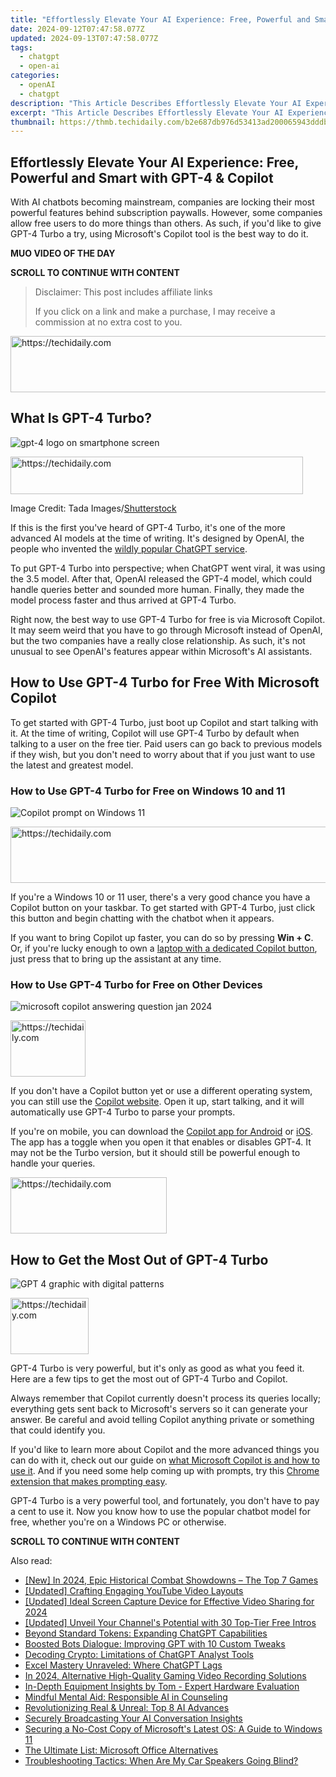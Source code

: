 ```yaml
---
title: "Effortlessly Elevate Your AI Experience: Free, Powerful and Smart with GPT-4 & Copilot"
date: 2024-09-12T07:47:58.077Z
updated: 2024-09-13T07:47:58.077Z
tags:
  - chatgpt
  - open-ai
categories:
  - openAI
  - chatgpt
description: "This Article Describes Effortlessly Elevate Your AI Experience: Free, Powerful and Smart with GPT-4 & Copilot"
excerpt: "This Article Describes Effortlessly Elevate Your AI Experience: Free, Powerful and Smart with GPT-4 & Copilot"
thumbnail: https://thmb.techidaily.com/b2e687db976d53413ad200065943dddbaf2bd03eb2c28e9e47c24fc4c8af2aa4.jpg
---
```


## Effortlessly Elevate Your AI Experience: Free, Powerful and Smart with GPT-4 & Copilot

 With AI chatbots becoming mainstream, companies are locking their most powerful features behind subscription paywalls. However, some companies allow free users to do more things than others. As such, if you'd like to give GPT-4 Turbo a try, using Microsoft's Copilot tool is the best way to do it.

**MUO VIDEO OF THE DAY**

**SCROLL TO CONTINUE WITH CONTENT**

>  Disclaimer: This post includes affiliate links
>
>  If you click on a link and make a purchase, I may receive a commission at no extra cost to you.
>

<!-- affiliate ads begin -->
<a href="https://bluettiit.sjv.io/c/5597632/2114267/17093" target="_top" id="2114267">
  <img src="//a.impactradius-go.com/display-ad/17093-2114267" border="0" alt="https://techidaily.com" width="728" height="90"/>
</a>
<img height="0" width="0" src="https://bluettiit.sjv.io/i/5597632/2114267/17093" style="position:absolute;visibility:hidden;" border="0" />
<!-- affiliate ads end -->

## What Is GPT-4 Turbo?

![gpt-4 logo on smartphone screen](https://thmb.techidaily.com/9332c7608a3b7c0a804f93bd3e8889a390304fedee62792e7be872d16bace959.jpg)

<!-- affiliate ads begin -->
<a href="https://25home.pxf.io/c/5597632/2123480/16836" target="_top" id="2123480">
  <img src="//a.impactradius-go.com/display-ad/16836-2123480" border="0" alt="https://techidaily.com" width="468" height="60"/>
</a>
<img height="0" width="0" src="https://25home.pxf.io/i/5597632/2123480/16836" style="position:absolute;visibility:hidden;" border="0" />
<!-- affiliate ads end -->

Image Credit: Tada Images/[Shutterstock](https://www.shutterstock.com/image-photo/portland-usa-mar-15-2023-webpage-2275173419)

 If this is the first you've heard of GPT-4 Turbo, it's one of the more advanced AI models at the time of writing. It's designed by OpenAI, the people who invented the [wildly popular ChatGPT service](https://www.makeuseof.com/things-you-can-do-with-chatgpt/).

 To put GPT-4 Turbo into perspective; when ChatGPT went viral, it was using the 3.5 model. After that, OpenAI released the GPT-4 model, which could handle queries better and sounded more human. Finally, they made the model process faster and thus arrived at GPT-4 Turbo.

 Right now, the best way to use GPT-4 Turbo for free is via Microsoft Copilot. It may seem weird that you have to go through Microsoft instead of OpenAI, but the two companies have a really close relationship. As such, it's not unusual to see OpenAI's features appear within Microsoft's AI assistants.

## How to Use GPT-4 Turbo for Free With Microsoft Copilot

 To get started with GPT-4 Turbo, just boot up Copilot and start talking with it. At the time of writing, Copilot will use GPT-4 Turbo by default when talking to a user on the free tier. Paid users can go back to previous models if they wish, but you don't need to worry about that if you just want to use the latest and greatest model.

### How to Use GPT-4 Turbo for Free on Windows 10 and 11

![Copilot prompt on Windows 11](https://static1.makeuseofimages.com/wordpress/wp-content/uploads/2024/03/copilot-prompt-on-windows-11.jpg)

<!-- affiliate ads begin -->
<a href="https://ephamedtechinc.pxf.io/c/5597632/2137225/26400" target="_top" id="2137225">
  <img src="//a.impactradius-go.com/display-ad/26400-2137225" border="0" alt="https://techidaily.com" width="728" height="90"/>
</a>
<img height="0" width="0" src="https://ephamedtechinc.pxf.io/i/5597632/2137225/26400" style="position:absolute;visibility:hidden;" border="0" />
<!-- affiliate ads end -->

 If you're a Windows 10 or 11 user, there's a very good chance you have a Copilot button on your taskbar. To get started with GPT-4 Turbo, just click this button and begin chatting with the chatbot when it appears.

 If you want to bring Copilot up faster, you can do so by pressing **Win + C**. Or, if you're lucky enough to own a [laptop with a dedicated Copilot button](https://www.makeuseof.com/microsofts-copilot-key-windows-11-pc/), just press that to bring up the assistant at any time.

### How to Use GPT-4 Turbo for Free on Other Devices

![microsoft copilot answering question jan 2024](https://static1.makeuseofimages.com/wordpress/wp-content/uploads/2024/01/microsoft-copilot-answering-question-jan-2024.jpg)

<!-- affiliate ads begin -->
<a href="https://25home.pxf.io/c/5597632/2123466/16836" target="_top" id="2123466">
  <img src="//a.impactradius-go.com/display-ad/16836-2123466" border="0" alt="https://techidaily.com" width="120" height="90"/>
</a>
<img height="0" width="0" src="https://25home.pxf.io/i/5597632/2123466/16836" style="position:absolute;visibility:hidden;" border="0" />
<!-- affiliate ads end -->

 If you don't have a Copilot button yet or use a different operating system, you can still use the [Copilot website](https://copilot.microsoft.com/). Open it up, start talking, and it will automatically use GPT-4 Turbo to parse your prompts.

 If you're on mobile, you can download the [Copilot app for Android](https://www.anrdoezrs.net/links/7251228/type/dlg/sid/UUmuoUeUpU2032122/https://play.google.com/store/apps/details?id=com.microsoft.copilot&hl=en&gl=US) or [iOS](https://apps.apple.com/us/app/microsoft-copilot/id6472538445). The app has a toggle when you open it that enables or disables GPT-4\. It may not be the Turbo version, but it should still be powerful enough to handle your queries.

<!-- affiliate ads begin -->
<a href="https://review-au.sjv.io/c/5597632/2098705/14409" target="_top" id="2098705">
  <img src="//a.impactradius-go.com/display-ad/14409-2098705" border="0" alt="https://techidaily.com" width="250" height="90"/>
</a>
<img height="0" width="0" src="https://review-au.sjv.io/i/5597632/2098705/14409" style="position:absolute;visibility:hidden;" border="0" />
<!-- affiliate ads end -->

## How to Get the Most Out of GPT-4 Turbo

![GPT 4 graphic with digital patterns](https://static1.makeuseofimages.com/wordpress/wp-content/uploads/2024/01/gpt-4-graphic-with-digital-patterns.jpg)

<!-- affiliate ads begin -->
<a href="https://aligracehair.sjv.io/c/5597632/2135409/19272" target="_top" id="2135409">
  <img src="//a.impactradius-go.com/display-ad/19272-2135409" border="0" alt="https://techidaily.com" width="125" height="90"/>
</a>
<img height="0" width="0" src="https://aligracehair.sjv.io/i/5597632/2135409/19272" style="position:absolute;visibility:hidden;" border="0" />
<!-- affiliate ads end -->

 GPT-4 Turbo is very powerful, but it's only as good as what you feed it. Here are a few tips to get the most out of GPT-4 Turbo and Copilot.

 Always remember that Copilot currently doesn't process its queries locally; everything gets sent back to Microsoft's servers so it can generate your answer. Be careful and avoid telling Copilot anything private or something that could identify you.

 If you'd like to learn more about Copilot and the more advanced things you can do with it, check out our guide on [what Microsoft Copilot is and how to use it](https://www.makeuseof.com/what-is-microsoft-365-copilot/). And if you need some help coming up with prompts, try this [Chrome extension that makes prompting easy](https://www.makeuseof.com/aiprm-chrome-extension-makes-chatgpt-prompting-easy/).

 GPT-4 Turbo is a very powerful tool, and fortunately, you don't have to pay a cent to use it. Now you know how to use the popular chatbot model for free, whether you're on a Windows PC or otherwise.

**SCROLL TO CONTINUE WITH CONTENT**

<ins class="adsbygoogle"
     style="display:block"
     data-ad-format="autorelaxed"
     data-ad-client="ca-pub-7571918770474297"
     data-ad-slot="1223367746"></ins>

<ins class="adsbygoogle"
     style="display:block"
     data-ad-client="ca-pub-7571918770474297"
     data-ad-slot="8358498916"
     data-ad-format="auto"
     data-full-width-responsive="true"></ins>

<span class="atpl-alsoreadstyle">Also read:</span>
<div><ul>
<li><a href="https://screen-mirroring-recording.techidaily.com/new-in-2024-epic-historical-combat-showdowns-the-top-7-games/"><u>[New] In 2024, Epic Historical Combat Showdowns – The Top 7 Games</u></a></li>
<li><a href="https://youtube-webster.techidaily.com/ed-crafting-engaging-youtube-video-layouts/"><u>[Updated] Crafting Engaging YouTube Video Layouts</u></a></li>
<li><a href="https://youtube-lab.techidaily.com/ed-ideal-screen-capture-device-for-effective-video-sharing-for-2024/"><u>[Updated] Ideal Screen Capture Device for Effective Video Sharing for 2024</u></a></li>
<li><a href="https://facebook-video-footage.techidaily.com/updated-unveil-your-channels-potential-with-30-top-tier-free-intros/"><u>[Updated] Unveil Your Channel's Potential with 30 Top-Tier Free Intros</u></a></li>
<li><a href="https://tech-savvy.techidaily.com/beyond-standard-tokens-expanding-chatgpt-capabilities/"><u>Beyond Standard Tokens: Expanding ChatGPT Capabilities</u></a></li>
<li><a href="https://tech-savvy.techidaily.com/boosted-bots-dialogue-improving-gpt-with-10-custom-tweaks/"><u>Boosted Bots Dialogue: Improving GPT with 10 Custom Tweaks</u></a></li>
<li><a href="https://tech-savvy.techidaily.com/decoding-crypto-limitations-of-chatgpt-analyst-tools/"><u>Decoding Crypto: Limitations of ChatGPT Analyst Tools</u></a></li>
<li><a href="https://tech-savvy.techidaily.com/excel-mastery-unraveled-where-chatgpt-lags/"><u>Excel Mastery Unraveled: Where ChatGPT Lags</u></a></li>
<li><a href="https://screen-sharing-recording.techidaily.com/in-2024-alternative-high-quality-gaming-video-recording-solutions/"><u>In 2024, Alternative High-Quality Gaming Video Recording Solutions</u></a></li>
<li><a href="https://hardware-tips.techidaily.com/in-depth-equipment-insights-by-tom-expert-hardware-evaluation/"><u>In-Depth Equipment Insights by Tom - Expert Hardware Evaluation</u></a></li>
<li><a href="https://tech-savvy.techidaily.com/mindful-mental-aid-responsible-ai-in-counseling/"><u>Mindful Mental Aid: Responsible AI in Counseling</u></a></li>
<li><a href="https://tech-savvy.techidaily.com/revolutionizing-real-and-unreal-top-8-ai-advances/"><u>Revolutionizing Real & Unreal: Top 8 AI Advances</u></a></li>
<li><a href="https://tech-savvy.techidaily.com/securely-broadcasting-your-ai-conversation-insights/"><u>Securely Broadcasting Your AI Conversation Insights</u></a></li>
<li><a href="https://some-skills.techidaily.com/securing-a-no-cost-copy-of-microsofts-latest-os-a-guide-to-windows-11/"><u>Securing a No-Cost Copy of Microsoft's Latest OS: A Guide to Windows 11</u></a></li>
<li><a href="https://buynow-help.techidaily.com/the-ultimate-list-microsoft-office-alternatives/"><u>The Ultimate List: Microsoft Office Alternatives</u></a></li>
<li><a href="https://techtrends.techidaily.com/troubleshooting-tactics-when-are-my-car-speakers-going-blind/"><u>Troubleshooting Tactics: When Are My Car Speakers Going Blind?</u></a></li>
</ul></div>

